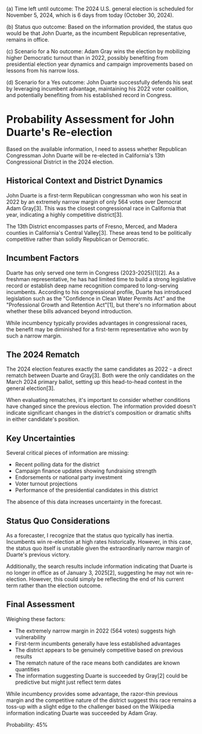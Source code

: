 (a) Time left until outcome: The 2024 U.S. general election is scheduled for November 5, 2024, which is 6 days from today (October 30, 2024).

(b) Status quo outcome: Based on the information provided, the status quo would be that John Duarte, as the incumbent Republican representative, remains in office.

(c) Scenario for a No outcome: Adam Gray wins the election by mobilizing higher Democratic turnout than in 2022, possibly benefiting from presidential election year dynamics and campaign improvements based on lessons from his narrow loss.

(d) Scenario for a Yes outcome: John Duarte successfully defends his seat by leveraging incumbent advantage, maintaining his 2022 voter coalition, and potentially benefiting from his established record in Congress.

# Probability Assessment for John Duarte's Re-election

Based on the available information, I need to assess whether Republican Congressman John Duarte will be re-elected in California's 13th Congressional District in the 2024 election.

## Historical Context and District Dynamics

John Duarte is a first-term Republican congressman who won his seat in 2022 by an extremely narrow margin of only 564 votes over Democrat Adam Gray[3]. This was the closest congressional race in California that year, indicating a highly competitive district[3]. 

The 13th District encompasses parts of Fresno, Merced, and Madera counties in California's Central Valley[3]. These areas tend to be politically competitive rather than solidly Republican or Democratic.

## Incumbent Factors

Duarte has only served one term in Congress (2023-2025)[1][2]. As a freshman representative, he has had limited time to build a strong legislative record or establish deep name recognition compared to long-serving incumbents. According to his congressional profile, Duarte has introduced legislation such as the "Confidence in Clean Water Permits Act" and the "Professional Growth and Retention Act"[1], but there's no information about whether these bills advanced beyond introduction.

While incumbency typically provides advantages in congressional races, the benefit may be diminished for a first-term representative who won by such a narrow margin.

## The 2024 Rematch

The 2024 election features exactly the same candidates as 2022 - a direct rematch between Duarte and Gray[3]. Both were the only candidates on the March 2024 primary ballot, setting up this head-to-head contest in the general election[3].

When evaluating rematches, it's important to consider whether conditions have changed since the previous election. The information provided doesn't indicate significant changes in the district's composition or dramatic shifts in either candidate's position.

## Key Uncertainties

Several critical pieces of information are missing:
- Recent polling data for the district
- Campaign finance updates showing fundraising strength
- Endorsements or national party investment
- Voter turnout projections
- Performance of the presidential candidates in this district

The absence of this data increases uncertainty in the forecast.

## Status Quo Considerations

As a forecaster, I recognize that the status quo typically has inertia. Incumbents win re-election at high rates historically. However, in this case, the status quo itself is unstable given the extraordinarily narrow margin of Duarte's previous victory.

Additionally, the search results include information indicating that Duarte is no longer in office as of January 3, 2025[2], suggesting he may not win re-election. However, this could simply be reflecting the end of his current term rather than the election outcome.

## Final Assessment

Weighing these factors:
- The extremely narrow margin in 2022 (564 votes) suggests high vulnerability
- First-term incumbents generally have less established advantages
- The district appears to be genuinely competitive based on previous results
- The rematch nature of the race means both candidates are known quantities
- The information suggesting Duarte is succeeded by Gray[2] could be predictive but might just reflect term dates

While incumbency provides some advantage, the razor-thin previous margin and the competitive nature of the district suggest this race remains a toss-up with a slight edge to the challenger based on the Wikipedia information indicating Duarte was succeeded by Adam Gray.

Probability: 45%